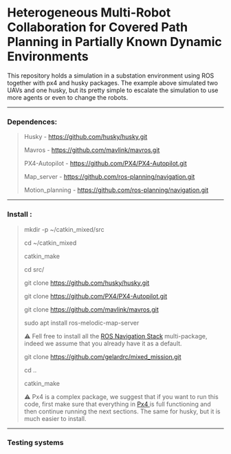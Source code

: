 # Heterogeneous Multi-Robot Collaboration for Covered Path Planning in Partially Known Dynamic Environments

This repository holds a simulation in a substation environment using ROS together with px4 and husky packages. The example above simulated two UAVs and one husky, but its pretty simple to escalate the simulation to use more agents or even to change the robots.

______________________________________________________________________
### Dependences: 

> Husky - https://github.com/husky/husky.git
>
> Mavros - https://github.com/mavlink/mavros.git
>
> PX4-Autopilot - https://github.com/PX4/PX4-Autopilot.git 
> 
> Map_server - https://github.com/ros-planning/navigation.git
> 
> Motion_planning - https://github.com/ros-planning/navigation.git
_______________________________________________________________________
### Install :

> mkdir -p ~/catkin_mixed/src
> 
> cd ~/catkin_mixed
> 
> catkin_make
> 
> cd src/
> 
> git clone  https://github.com/husky/husky.git
> 
> git clone  https://github.com/PX4/PX4-Autopilot.git
>
> git clone https://github.com/mavlink/mavros.git
>
> sudo apt install ros-melodic-map-server
> 
> ⚠️  Fell free to install all the <a href="https://github.com/ros-planning/navigation.git">ROS Navigation Stack</a> multi-package, indeed we assume that you already have it as a default.
>
> git clone https://github.com/gelardrc/mixed_mission.git
>
> cd ..
>
> catkin_make
>
> ⚠️  Px4 is a complex package, we suggest that if you want to run this code, first make sure that everything in <a href="https://docs.px4.io/main/en/dev_setup/getting_started.html"> Px4 </a> is full functioning and then continue running the next sections. The same for husky, but it is much easier to install.

__________________________________________________________________________

### Testing systems


